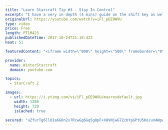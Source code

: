 ```yaml
---
title: "Learn Starcraft Tip #3 - Stay In Control"
excerpt: "I have a very in depth (4 mins) guide on the shift key as well here https://www.youtube.com/watch?v=7x9pHr544oY"
originalUrl: https://youtube.com/watch?v=iFl_pEE9WVU
type: video
price: Free
length: PT1M42S
publishedDateTime: 2017-10-24T21:18:42Z
heat: 51

featuredContent: "<iframe width=\"800\" height=\"500\" frameborder=\"0\" src=\"https://www.youtube.com/embed/iFl_pEE9WVU\" allow=\"accelerometer; autoplay; encrypted-media; gyroscope; picture-in-picture\" allowfullscreen></iframe>"

provider:
  name: WinterStarcraft
  domain: youtube.com

topics:
  - StarCraft 2

images:
  - url: https://i.ytimg.com/vi/iFl_pEE9WVU/maxresdefault.jpg
    width: 1280
    height: 720
    isCached: true

secured: "uZfurTg6llO1a6GOn2x7RcwGg6Gq5g8pF+X8VNjwG7ZcbYpGPtU5Ko/uVAWpw2dXk3fZbP5TT1hM+nI+qSW/IL3LQIPMaJhKQJ+hSMyMsKvuK0VZbO/WZIeO6hOr+POOtE+qmCbZYPg+CsMtq5cu+IrhqThxLhXJTk4aME8y1wSxnncvXjHbH4sbKE8ymj0yIWbAp9TZ6BafpWAVKIdMsevkJfhYz2r2/QlomAkORg3wg/swSYhWtJd2e7DHvyMzo2A/WghDRMzLr3506PxlD1dWIpKKMmVeNXgSWJNJ3gBBOWdLVx8j+7+BiUH1rdz2FY2JPyLXOf2GCtfM3XOxCeIoxUgVHbm7N2VYRoNRZp0OF5Yzw0hO3y/dTdbdJH7xRrqeJaFAAPehhMBvZoBvx2/eqHW53h5W2SiNBoii3uc=;ePRUNhQa3z70Kp+/oEAFfQ=="
---
```


